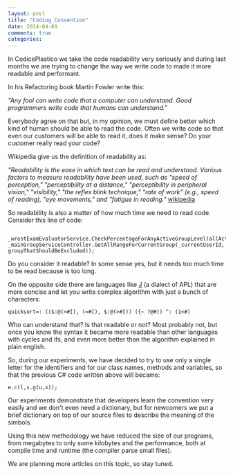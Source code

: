 ```yaml
---
layout: post
title: "Coding Convention"
date: 2014-04-01
comments: true
categories:
---
```


In CodicePlastico we take the code readability very seriously and during last months we are trying to change the way we write code to made it more readable and performant.

In his Refactoring book Martin Fowler write this:

_"Any fool can write code that a computer can understand. Good programmers write code that humans can understand."_

Everybody agree on that but, in my opinion, we must define better which kind of human should be able to read the code. Often we write code so that even our customers will be able to read it, does it make sense? Do your customer really read your code?

Wikipedia give us the definition of readability as:

_"Readability is the ease in which text can be read and understood. Various factors to measure readability have been used, such as "speed of perception," "perceptibility at a distance," "perceptibility in peripheral vision," "visibility," "the reflex blink technique," "rate of work" (e.g., speed of reading), "eye movements," and "fatigue in reading."_ [wikipedia](http://en.wikipedia.org/wiki/Readability)

So readability is also a matter of how much time we need to read code. Consider this line of code:

```
    _wrostExamEvaluatorService.CheckPercentageForAnyActiveGroupLevel(allActiveExamList, _mainGroupServiceController.GetAllRangeForCurrentGroup(_currentUserId, groupThatShouldBeExcluded));
```

Do you consider it readable? In some sense yes, but it needs too much time to be read because is too long.

On the opposite side there are languages like [J](http://en.wikipedia.org/wiki/J_(programming_language)) (a dialect of APL) that are more concise and let you write complex algorithm with just a bunch of characters:

```
quicksort=: (($:@(<#[), (=#[), $:@(>#[)) ({~ ?@#)) ^: (1<#)
```

Who can understand that? Is that readable or not?
Most probably not, but once you know the syntax it became more readable than other languages with cycles and ifs, and even more better than the algorithm explained in plain english.

So, during our experiments, we have decided to try to use only a single letter for the identifiers and for our class names, methods and variables, so that the previous C# code written above will became:

```
e.c(l,s.g(u,x));
```

Our experiments demonstrate that developers learn the convention very easily and we don't even need a dictionary, but for newcomers we put a brief dictionary on top of our source files to describe the meaning of the simbols.

Using this new methodology we have reduced the size of our programs, from megabytes to only some kilobytes and the performance, both at compile time and runtime (the compiler parse small files).

We are planning more articles on this topic, so stay tuned.
